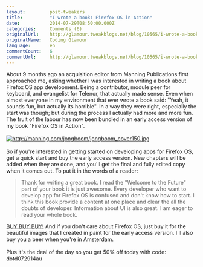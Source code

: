 ```yaml
---
layout:         post-tweakers
title:          "I wrote a book: Firefox OS in Action"
date:           2014-07-29T08:50:00.000Z
categories:     Comments (6)
originalUrl:    http://glamour.tweakblogs.net/blog/10565/i-wrote-a-book-firefox-os-in-action.html
originalName:   Coding Glamour
language:       en
commentCount:   6
commentUrl:     http://glamour.tweakblogs.net/blog/10565/i-wrote-a-book-firefox-os-in-action.html#reacties
---
```


   <p class="article">About 9 months ago an acquisition editor from Manning Publications first
  approached me, asking whether I was interested in writing a book about
  Firefox OS app development. Being a contributor, module peer for keyboard,
  and evangelist for Telenor, that actually made sense. Even when almost
  everyone in my environment that ever wrote a book said: &quot;Yeah, it
  sounds fun, but actually its horrible&quot;. In a way they were right,
  especially the start was though; but during the process I actually had
  more and more fun. The fruit of the labour has now been bundled in an early
  access version of my book &quot;Firefox OS in Action&quot;.
  <br>
  <br>
<a href="http://manning.com/jongboom/" rel="external nofollow"><img src="http://manning.com/jongboom/jongboom_cover150.jpg" class="rml" alt="http://manning.com/jongboom/jongboom_cover150.jpg" title="http://manning.com/jongboom/jongboom_cover150.jpg"></a>
  <br>
  <br>So if you&apos;re interested in getting started on developing apps for
  Firefox OS, get a quick start and buy the early access version. New chapters
  will be added when they are done, and you&apos;ll get the final and fully
  edited copy when it comes out. To put it in the words of a reader:
  <blockquote>
    <div class="quote">Thank for writing a great book. I read the &quot;Welcome to the Future&quot;
      part of your book it is just awesome. Every developer who want to develop
      app for Firefox OS is confused and don&apos;t know how to start. I think
      this book provide a content at one place and clear the all the doubts of
      developer. Information about UI is also great. I am eager to read your
      whole book.</div>
  </blockquote><a href="http://manning.com/jongboom/" rel="external nofollow">BUY BUY BUY!</a> And
  if you don&apos;t care about Firefox OS, just buy it for the beautiful
  images that I created in paint for the early access version. I&apos;ll
  also buy you a beer when you&apos;re in Amsterdam.
  <br>
  <br>Plus it&apos;s the deal of the day so you get 50% off today with code:
  dotd072914au</p>
   